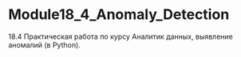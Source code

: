 # Module18_4_Anomaly_Detection
18.4 Практическая работа по курсу Аналитик данных, выявление аномалий (в Python).
